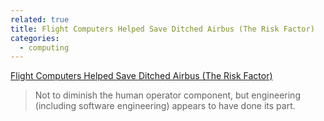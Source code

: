 ```yaml
---
related: true
title: Flight Computers Helped Save Ditched Airbus (The Risk Factor)
categories:
  - computing
---
```

[Flight Computers Helped Save Ditched Airbus (The Risk Factor)][1]

> Not to diminish the human operator component, but engineering (including
software engineering) appears to have done its part.<p>

[1]: http://blogs.spectrum.ieee.org/riskfactor/2009/01/flight_computers_helped_save_d.html

